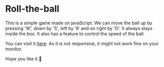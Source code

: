 # Roll-the-ball
This is a simple game made on javaScript. We can move the ball up by pressing 'W', down by 'S', left by 'A' and on right by 'D'. It always stays inside the box. It also has a feature to control the speed of the ball.

You can visit it [here](https://adityabanotra.github.io/Roll-the-ball/). As it is not responsive, it might not work fine on your monitor. 

Hope you like it.🙂 
